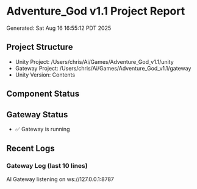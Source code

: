 # Adventure_God v1.1 Project Report
Generated: Sat Aug 16 16:55:12 PDT 2025

## Project Structure
- Unity Project: /Users/chris/Ai/Games/Adventure_God_v1.1/unity
- Gateway Project: /Users/chris/Ai/Games/Adventure_God_v1.1/gateway
- Unity Version: Contents

## Component Status

## Gateway Status
- ✅ Gateway is running

## Recent Logs
### Gateway Log (last 10 lines)
AI Gateway listening on ws://127.0.0.1:8787
